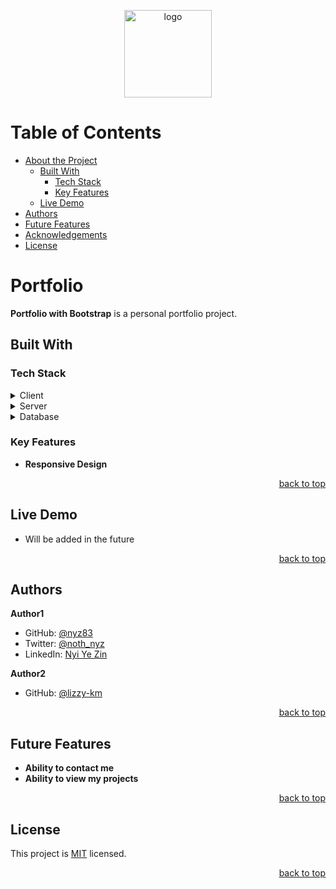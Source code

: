 <a name="readme-top"></a>

<div align="center">
  <!-- You are encouraged to replace this logo with your own! Otherwise you can also remove it. -->
  <img src="https://getbootstrap.com/docs/5.3/assets/brand/bootstrap-logo-shadow.png" alt="logo" width="140"  height="auto" />
  <br/>
</div>

# Table of Contents

- [About the Project](#about-project)
  - [Built With](#built-with)
    - [Tech Stack](#tech-stack)
    - [Key Features](#key-features)
  - [Live Demo](#live-demo)
- [Authors](#authors)
- [Future Features](#future-features)
- [Acknowledgements](#acknowledgements)
- [License](#license)

<!-- PROJECT DESCRIPTION -->

# Portfolio <a name="about-project"></a>

**Portfolio with Bootstrap** is a personal portfolio project.

## Built With <a name="built-with"></a>

### Tech Stack <a name="tech-stack"></a>

<details>
  <summary>Client</summary>
  <ul>
    <li><a href="#">HTML</a></li>
    <li><a href="#">CSS</a></li>
    <li><a href="#">JS</a></li>
  </ul>
</details>

<details>
  <summary>Server</summary>
  <ul>
    <li>To Be Added in the future</li>
  </ul>
</details>

<details>
<summary>Database</summary>
  <ul>
   <li>To Be Added in the future</li>
  </ul>
</details>

### Key Features <a name="key-features"></a>

- **Responsive Design**

<p align="right"><a href="#readme-top">back to top</a></p>

## Live Demo <a name="live-demo"></a>

- Will be added in the future

<p align="right"><a href="#readme-top">back to top</a></p>

## Authors <a name="authors"></a>

**Author1**

- GitHub: [@nyz83](https://github.com/nyz83)
- Twitter: [@noth_nyz](https://twitter.com/noth_nyz)
- LinkedIn: [Nyi Ye Zin](https://www.linkedin.com/in/nyiyezin83/)

**Author2**

- GitHub: [@lizzy-km](https://github.com/lizzy-km)

<p align="right"><a href="#readme-top">back to top</a></p>


## Future Features <a name="future-features"></a>

- **Ability to contact me**
- **Ability to view my projects**

<p align="right"><a href="#readme-top">back to top</a></p>

## License <a name="license"></a>

This project is [MIT](./LICENSE) licensed.

<p align="right"><a href="#readme-top">back to top</a></p>